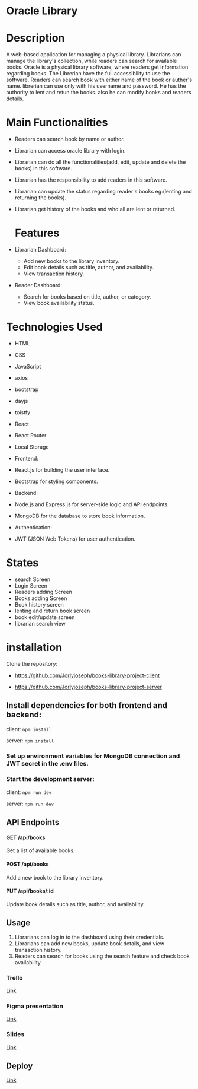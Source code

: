# Oracle Library

# Description

A web-based application for managing a physical library. Librarians can manage the library's collection, while readers can search for available books.
Oracle is a physical library software, where readers get information regarding books. The Librerian have the full accessibility to use the software. Readers can search book with either name of the book or auther's name. librerian can use only with his username and password. He has the authority to lent and retun the books. also he can modify books and readers details.

# Main Functionalities

- Readers can search book by name or author.
- Librarian can access oracle library with login.
- Librarian can do all the functionalities(add, edit, update and delete the books) in this software.
- Librarian has the responsibility to add readers in this software.
- Librarian can update the status regarding reader's books eg:(lenting and returning the books).
- Librarian get history of the books and who all are lent or returned.

  # Features

- Librarian Dashboard:
  - Add new books to the library inventory.
  - Edit book details such as title, author, and availability.
  - View transaction history.
- Reader Dashboard:
  - Search for books based on title, author, or category.
  - View book availability status.

# Technologies Used

- HTML
- CSS
- JavaScript
- axios
- bootstrap
- dayjs
- toistfy
- React
- React Router
- Local Storage

- Frontend:

- React.js for building the user interface.
- Bootstrap for styling components.

- Backend:

- Node.js and Express.js for server-side logic and API endpoints.
- MongoDB for the database to store book information.

- Authentication:

- JWT (JSON Web Tokens) for user authentication.

# States

- search Screen
- Login Screen
- Readers adding Screen
- Books adding Screen
- Book history screen
- lenting and return book screen
- book edit/update screen
- librarian search view

# installation

Clone the repository:

- https://github.com/Jorlyjoseph/books-library-project-client

- https://github.com/Jorlyjoseph/books-library-project-server

## Install dependencies for both frontend and backend:

client:
`npm install`

server:
`npm install`

### Set up environment variables for MongoDB connection and JWT secret in the .env files.

### Start the development server:

client:
`npm run dev`

server:
`npm run dev`

## API Endpoints

#### GET /api/books

Get a list of available books.

#### POST /api/books

Add a new book to the library inventory.

#### PUT /api/books/:id

Update book details such as title, author, and availability.

## Usage

1. Librarians can log in to the dashboard using their credentials.
2. Librarians can add new books, update book details, and view transaction history.
3. Readers can search for books using the search feature and check book availability.

### Trello

[Link](https://trello.com/b/XlT936AC/library-project)

### Figma presentation

[Link](https://www.figma.com/file/d0OgX5yR0TtSvWJxLqSGWH/Untitled?type=design&node-id=26%3A197478&mode=dev)

### Slides

[Link](https://docs.google.com/presentation/d/1vCj4sQgVXwQ-w7MbdMNjY4ieFLriXlLyD6WWKkzuRi8/edit?usp=sharing)

## Deploy

[Link](https://euphonious-crostata-2ef294.netlify.app/)
